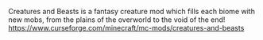 Creatures and Beasts is a fantasy creature mod which fills each biome with new mobs, from the plains of the overworld to the void of the end!
https://www.curseforge.com/minecraft/mc-mods/creatures-and-beasts